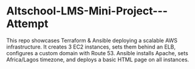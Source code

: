 # Altschool-LMS-Mini-Project---Attempt
This repo showcases Terraform &amp; Ansible deploying a scalable AWS infrastructure. It creates 3 EC2 instances, sets them behind an ELB, configures a custom domain with Route 53. Ansible installs Apache, sets Africa/Lagos timezone, and deploys a basic HTML page on all instances.
